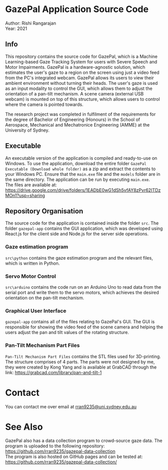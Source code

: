 # GazePal Application Source Code
Author: Rishi Rangarajan <br />
Year: 2021

## Info
This repository contains the source code for GazePal, which is a Machine Learning-based Gaze Tracking System for users with Severe Speech and Motor Impairments. GazePal is a hardware-agnostic solution, which estimates the user's gaze to a region on the screen using just a video feed from the PC's integrated webcam. GazePal allows its users to view their ambient environment without turning their heads. The user's gaze is used as an input modality to control the GUI, which allows them to adjust the orientation of a pan-tilt mechanism. A scene camera (external USB webcam) is mounted on top of this structure, which allows users to control where the camera is pointed towards.

The research project was completed in fulfilment of the requirements for the degree of Bachelor of Engineering (Honours) in the School of Aerospace, Mechanical and Mechatronice Engineering (AMME) at the University of Sydney.

## Executable
An executable version of the application is compiled and ready-to-use on Windows. To use the application, download the entire folder `GazePal Executable (Download whole folder)` as a zip and extract the contents to your Windows PC. Ensure that the `main.exe` file and the `models` folder are in the same directory. The application can be run by executing `main.exe`. <br/>
The files are available at: https://drive.google.com/drive/folders/1EADbE0wG1dSh5vfAY8zPvr62ITDzMOn1?usp=sharing

## Repository Organisation
The source code for the application is contained inside the folder `src`. The folder `gazepal-app` contains the GUI application, which was developed using React.js for the client side and Node.js for the server side operations. 

### Gaze estimation program 
`src\python` contains the gaze estimation program and the relevant files, which is written in Python.

### Servo Motor Control 
`src\arduino` contains the code run on an Arduino Uno to read data from the serial port and write them to the servo motors, which achieves the desired orientation on the pan-tilt mechanism.

### Graphical User Interface
`gazepal-app` contains all of the files relating to GazePal's GUI. The GUI is responsible for showing the video feed of the scene camera and helping the users adjust the pan and tilt values of the rotating structure. 

### Pan-Tilt Mechanism Part Files
`Pan-Tilt Mechanism Part Files` contains the STL files used for 3D-printing. The structure comprises of 4 parts. The parts were not designed by me, they were created by Kong Yang and is available at GrabCAD through the link: https://grabcad.com/library/pan-and-tilt-1

# Contact
You can contact me over email at rran9235@uni.sydney.edu.au

# See Also
GazePal also has a data collection program to crowd-source gaze data. The program is uploaded to the following repository: https://github.com/rran9235/gazepal-data-collection <br/>
The program is also hosted on GitHub pages and can be tested at: https://github.com/rran9235/gazepal-data-collection/
